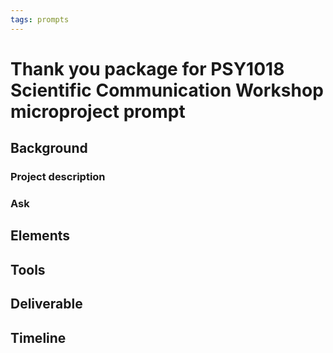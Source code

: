 ```yaml
---
tags: prompts
---
```


# Thank you package for PSY1018 Scientific Communication Workshop microproject prompt

## Background
### Project description

### Ask

## Elements
 
## Tools

## Deliverable

## Timeline
